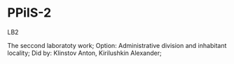 # PPiIS-2
LB2

The seccond laboratoty work;
Option: Administrative division and inhabitant locality;
Did by: Klinstov Anton, Kirilushkin Alexander;
